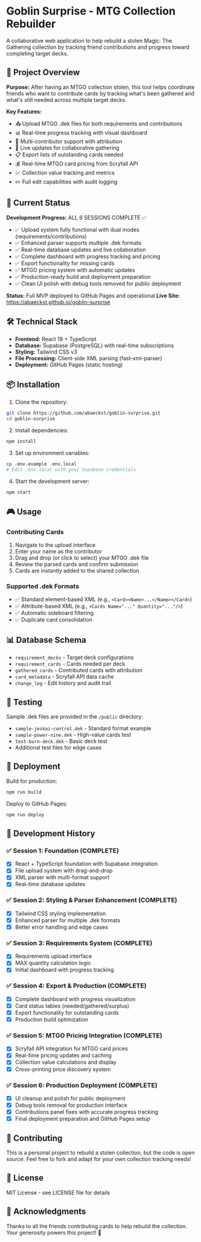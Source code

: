 # Goblin Surprise - MTG Collection Rebuilder

A collaborative web application to help rebuild a stolen Magic: The Gathering collection by tracking friend contributions and progress toward completing target decks.

## 🎯 Project Overview

**Purpose:** After having an MTGO collection stolen, this tool helps coordinate friends who want to contribute cards by tracking what's been gathered and what's still needed across multiple target decks.

**Key Features:**
- 📤 Upload MTGO .dek files for both requirements and contributions
- 📊 Real-time progress tracking with visual dashboard
- 👥 Multi-contributor support with attribution
- 🔄 Live updates for collaborative gathering
- 📋 Export lists of outstanding cards needed
- 💰 Real-time MTGO card pricing from Scryfall API
- 📈 Collection value tracking and metrics
- ✏️ Full edit capabilities with audit logging

## 🚀 Current Status

**Development Progress:** ALL 6 SESSIONS COMPLETE ✅
- ✅ Upload system fully functional with dual modes (requirements/contributions)
- ✅ Enhanced parser supports multiple .dek formats
- ✅ Real-time database updates and live collaboration
- ✅ Complete dashboard with progress tracking and pricing
- ✅ Export functionality for missing cards
- ✅ MTGO pricing system with automatic updates
- ✅ Production-ready build and deployment preparation
- ✅ Clean UI polish with debug tools removed for public deployment

**Status:** Full MVP deployed to GitHub Pages and operational
**Live Site:** https://abaeckst.github.io/goblin-surprise

## 🛠️ Technical Stack

- **Frontend:** React 19 + TypeScript
- **Database:** Supabase (PostgreSQL) with real-time subscriptions
- **Styling:** Tailwind CSS v3
- **File Processing:** Client-side XML parsing (fast-xml-parser)
- **Deployment:** GitHub Pages (static hosting)

## 📦 Installation

1. Clone the repository:
```bash
git clone https://github.com/abaeckst/goblin-surprise.git
cd goblin-surprise
```

2. Install dependencies:
```bash
npm install
```

3. Set up environment variables:
```bash
cp .env.example .env.local
# Edit .env.local with your Supabase credentials
```

4. Start the development server:
```bash
npm start
```

## 🎮 Usage

### Contributing Cards
1. Navigate to the upload interface
2. Enter your name as the contributor
3. Drag and drop (or click to select) your MTGO .dek file
4. Review the parsed cards and confirm submission
5. Cards are instantly added to the shared collection

### Supported .dek Formats
- ✅ Standard element-based XML (e.g., `<Card><Name>...</Name></Card>`)
- ✅ Attribute-based XML (e.g., `<Cards Name="..." Quantity="..."/>`)
- ✅ Automatic sideboard filtering
- ✅ Duplicate card consolidation

## 📊 Database Schema

- `requirement_decks` - Target deck configurations
- `requirement_cards` - Cards needed per deck
- `gathered_cards` - Contributed cards with attribution
- `card_metadata` - Scryfall API data cache
- `change_log` - Edit history and audit trail

## 🧪 Testing

Sample .dek files are provided in the `/public` directory:
- `sample-jeskai-control.dek` - Standard format example
- `sample-power-nine.dek` - High-value cards test
- `test-burn-deck.dek` - Basic deck test
- Additional test files for edge cases

## 🚢 Deployment

Build for production:
```bash
npm run build
```

Deploy to GitHub Pages:
```bash
npm run deploy
```

## 📝 Development History

### ✅ Session 1: Foundation (COMPLETE)
- [x] React + TypeScript foundation with Supabase integration
- [x] File upload system with drag-and-drop
- [x] XML parser with multi-format support
- [x] Real-time database updates

### ✅ Session 2: Styling & Parser Enhancement (COMPLETE)
- [x] Tailwind CSS styling implementation
- [x] Enhanced parser for multiple .dek formats
- [x] Better error handling and edge cases

### ✅ Session 3: Requirements System (COMPLETE)
- [x] Requirements upload interface
- [x] MAX quantity calculation logic
- [x] Initial dashboard with progress tracking

### ✅ Session 4: Export & Production (COMPLETE)
- [x] Complete dashboard with progress visualization
- [x] Card status tables (needed/gathered/surplus)
- [x] Export functionality for outstanding cards
- [x] Production build optimization

### ✅ Session 5: MTGO Pricing Integration (COMPLETE)
- [x] Scryfall API integration for MTGO card prices
- [x] Real-time pricing updates and caching
- [x] Collection value calculations and display
- [x] Cross-printing price discovery system

### ✅ Session 6: Production Deployment (COMPLETE)
- [x] UI cleanup and polish for public deployment
- [x] Debug tools removal for production interface
- [x] Contributions panel fixes with accurate progress tracking
- [x] Final deployment preparation and GitHub Pages setup

## 🤝 Contributing

This is a personal project to rebuild a stolen collection, but the code is open source. Feel free to fork and adapt for your own collection tracking needs!

## 📄 License

MIT License - see LICENSE file for details

## 🙏 Acknowledgments

Thanks to all the friends contributing cards to help rebuild the collection. Your generosity powers this project! 🎉